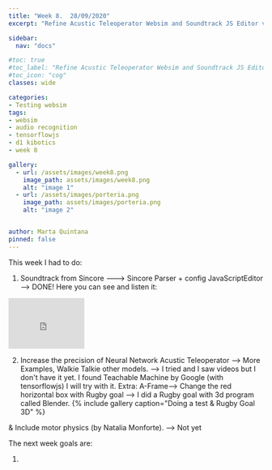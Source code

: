```yaml
---
title: "Week 8.  28/09/2020"
excerpt: "Refine Acustic Teleoperator Websim and Soundtrack JS Editor v.2."

sidebar:
  nav: "docs"

#toc: true
#toc_label: "Refine Acustic Teleoperator Websim and Soundtrack JS Editor v.2."
#toc_icon: "cog"
classes: wide

categories:
- Testing websim
tags:
- websim
- audio recognition
- tensorflowjs
- d1 kibotics
- week 8

gallery:
  - url: /assets/images/week8.png
    image_path: assets/images/week8.png
    alt: "image 1"
  - url: /assets/images/porteria.png
    image_path: assets/images/porteria.png
    alt: "image 2"


author: Marta Quintana
pinned: false
---
```


This week I had to do:


1. Soundtrack from Sincore ---> Sincore Parser + config JavaScriptEditor  --> DONE! 
Here you can see and listen it:


<iframe width="150" height="100" src="https://youtube.com/embed/fCu2Fzi2sUw" frameborder="0" allow="autoplay; encrypted-media" allowfullscreen></iframe>




2. Increase the precision of Neural Network Acustic Teleoperator --> More Examples, Walkie Talkie other models. --> I tried and I saw videos but I don't have it yet. I found Teachable Machine by Google (with tensorflowjs) I will try with it.
Extra: A-Frame--> Change the red horizontal box with Rugby goal --> I did a Rugby goal with 3d program called Blender.
{% include gallery caption="Doing a test & Rugby Goal 3D" %}

& Include motor physics (by Natalia Monforte). --> Not yet





The next week goals are:

1.
